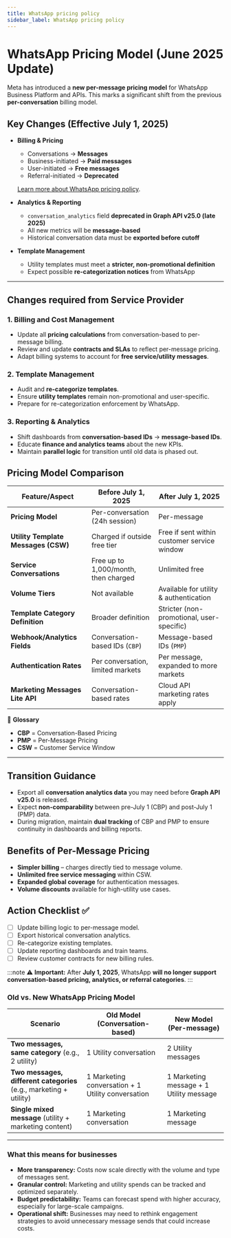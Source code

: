 ```yaml
---
title: WhatsApp pricing policy
sidebar_label: WhatsApp pricing policy
---
```






# WhatsApp Pricing Model (June 2025 Update)

Meta has introduced a **new per-message pricing model** for WhatsApp Business Platform and APIs.
This marks a significant shift from the previous **per-conversation** billing model.



## Key Changes (Effective July 1, 2025)

* **Billing & Pricing**

  * Conversations → **Messages**
  * Business-initiated → **Paid messages**
  * User-initiated → **Free messages**
  * Referral-initiated → **Deprecated**

  [Learn more about WhatsApp pricing policy](https://developers.facebook.com/docs/whatsapp/updates-to-pricing/).

* **Analytics & Reporting**

  * `conversation_analytics` field **deprecated in Graph API v25.0 (late 2025)**
  * All new metrics will be **message-based**
  * Historical conversation data must be **exported before cutoff**

* **Template Management**

  * Utility templates must meet a **stricter, non-promotional definition**
  * Expect possible **re-categorization notices** from WhatsApp

---

## Changes required from Service Provider

### 1. Billing and Cost Management

* Update all **pricing calculations** from conversation-based to per-message billing.
* Review and update **contracts and SLAs** to reflect per-message pricing.
* Adapt billing systems to account for **free service/utility messages**.

### 2. Template Management

* Audit and **re-categorize templates**.
* Ensure **utility templates** remain non-promotional and user-specific.
* Prepare for re-categorization enforcement by WhatsApp.

### 3. Reporting & Analytics

* Shift dashboards from **conversation-based IDs** → **message-based IDs**.
* Educate **finance and analytics teams** about the new KPIs.
* Maintain **parallel logic** for transition until old data is phased out.


## Pricing Model Comparison

| **Feature/Aspect**                  | **Before July 1, 2025**              | **After July 1, 2025**                      |
| ----------------------------------- | ------------------------------------ | ------------------------------------------- |
| **Pricing Model**                   | Per-conversation (24h session)       | Per-message                                 |
| **Utility Template Messages (CSW)** | Charged if outside free tier         | Free if sent within customer service window |
| **Service Conversations**           | Free up to 1,000/month, then charged | Unlimited free                              |
| **Volume Tiers**                    | Not available                        | Available for utility & authentication      |
| **Template Category Definition**    | Broader definition                   | Stricter (non-promotional, user-specific)   |
| **Webhook/Analytics Fields**        | Conversation-based IDs (`CBP`)       | Message-based IDs (`PMP`)                   |
| **Authentication Rates**            | Per conversation, limited markets    | Per message, expanded to more markets       |
| **Marketing Messages Lite API**     | Conversation-based rates             | Cloud API marketing rates apply             |

📌 **Glossary**

* **CBP** = Conversation-Based Pricing
* **PMP** = Per-Message Pricing
* **CSW** = Customer Service Window

---

## Transition Guidance

* Export all **conversation analytics data** you may need before **Graph API v25.0** is released.
* Expect **non-comparability** between pre-July 1 (CBP) and post-July 1 (PMP) data.
* During migration, maintain **dual tracking** of CBP and PMP to ensure continuity in dashboards and billing reports.


## Benefits of Per-Message Pricing

* **Simpler billing** – charges directly tied to message volume.
* **Unlimited free service messaging** within CSW.
* **Expanded global coverage** for authentication messages.
* **Volume discounts** available for high-utility use cases.


## Action Checklist ✅

* [ ] Update billing logic to per-message model.
* [ ] Export historical conversation analytics.
* [ ] Re-categorize existing templates.
* [ ] Update reporting dashboards and train teams.
* [ ] Review customer contracts for new billing rules.

:::note
⚠️ **Important:** After **July 1, 2025**, WhatsApp **will no longer support conversation-based pricing, analytics, or referral categories**.
:::




### Old vs. New WhatsApp Pricing Model

| Scenario                                                           | Old Model (Conversation-based)                    | New Model (Per-message)                 |
| ------------------------------------------------------------------ | ------------------------------------------------- | --------------------------------------- |
| **Two messages, same category** (e.g., 2 utility)                  | 1 Utility conversation                            | 2 Utility messages                      |
| **Two messages, different categories** (e.g., marketing + utility) | 1 Marketing conversation + 1 Utility conversation | 1 Marketing message + 1 Utility message |
| **Single mixed message** (utility + marketing content)             | 1 Marketing conversation                          | 1 Marketing message                     |

---

### What this means for businesses

* **More transparency:** Costs now scale directly with the volume and type of messages sent.
* **Granular control:** Marketing and utility spends can be tracked and optimized separately.
* **Budget predictability:** Teams can forecast spend with higher accuracy, especially for large-scale campaigns.
* **Operational shift:** Businesses may need to rethink engagement strategies to avoid unnecessary message sends that could increase costs.
















<!--



WhatsApp has introduced a new pricing policy for the messages that are delivered through its business platform and APIs based on the conversation initiator (user-initiated or business-initiated) and category.

The new WhatsApp pricing model is based on 24-hour conversation sessions, while the older model is based on the number of template messages sent outside the user window.

:::info
Starting June 1, 2023, Meta has announced updates to its [pricing policy](https://developers.facebook.com/docs/whatsapp/updates-to-pricing/).
:::

This document will provide details on the  WhatsApp chatbot conversation categories, benefits, and pricing.

The following are the business-initiated categories of WhatsApp conversations:

Category | Description | Template examples |
---------|------------|-----------|
Utility conversations | Delivers specific requests or transactions related to user updates on current orders, such as post-purchase alerts and regular billing statements, and also processes special requests or transactions. | Send notifications related to orders or payments. <br/>Example: "Your payment was unsuccessful. Please try again."
Authentication conversations | Allows businesses to authenticate users with one-time passcodes during multiple login processes. For example, account verification or recovery, account integrity issues. | Send authentication passwords. <br/>Example: "Your verification code is "222". To protect your account, do not share this code with anyone.
Marketing conversations | Includes promotions or offers, informational updates, or invitations for customers to respond or take action. | Send discounts or promotions. <br/>Example: "Thanks for your order! To get 20% off your next order, use the coupon SAVE20".
Service conversations | Covers user-initiated conversations aimed at resolving customer inquiries and providing support. | Assist customers with inquiries or provide support. <br/>Example: "How can we assist you today?"


:::note
* The conversation categories mentioned above require customer opt-in. 
* If a template includes both utility and marketing content, it will be categorized as a marketing template. Templates that do not fit the descriptions for utility, authentication, or service conversations are classified under the "Marketing" category.
:::

## Use cases for new conversation types and pricing model

To understand how WhatsApp's pricing works, let's look at a few use cases of user interactions.

### Two sessions using the same category

Let's say a utility conversation is initiated, a message is delivered at 10:00 AM, if the utility conversation remains active and another utility message is delivered within 24 hours, the business will be charged for one session..

### Two sessions using a different category

Let’s say a marketing conversation is initiated and a message is delivered at 8:00 AM. If the marketing conversation is still in the active state and a utility template is delivered at 6:00 PM, this results in a separate utility conversation.

In this scenario, businesses have to pay for two sessions  - a service conversation and utility conversation.

### Single session using one template with both utility and marketing categories

Let's say a message is delivered using a template that includes both utility and marketing based on the [template guidelines](https://developers.facebook.com/docs/whatsapp/message-templates/guidelines/). In this case, marketing content is identified and categorized as a marketing template.

In this scenario, businesses will incur one charge for a marketing conversation.

## Benefits of the New WhatsApp Pricing Model 

### Free Entry Point Conversations

If a user sends a message to your business via an Android or iOS device using call-to-action buttons in ads that navigate them to Facebook or WhatsApp, and you reply to the user within 24 hours using a template, Meta won’t charge you for this conversation. 

Free conversations are not charged for the first 72 hours. Messages can be sent and received from the free conversation window for a period of 72 hours.

Even if a free conversation is open, a conversation in another category cannot be started, even if a business sends a template within the three-day (72-hour) free conversation window.


### Free Tier Conversations

From June 1, 2023, each WhatsApp Business Account gets 1,000 free service conversations every month for all its business phone numbers. Based on the time zone associated with a WhatsApp business account, this number is updated at the beginning of each month. Using this free service, you can interact with your users via WhatsApp.

:::note
* Marketing, utility, and authentication conversations are not part of the free tier.
* For free sessions, the monthly package is valid for one account, where you can connect several bots `(phone numbers)`.
:::

## Pricing Details

* Charges for WhatsApp conversations are determined by the end user's phone number, and the rates vary depending on the conversation category and country or region. To view the rate cards for all markets, you can click [here](https://developers.facebook.com/docs/whatsapp/pricing#rates). 

   Based on the time zone of WhatsApp Business Accounts, these prices are applicable for any chat started on or after June 1, 2023, at 12:00 AM.
* You can have up to 1,000 free conversations every month.
* Customers who exceed the limit of 1,000 conversations per month will be required to pay a monthly fee. For detailed information on pricing, you can click [here](https://developers.facebook.com/docs/whatsapp/updates-to-pricing/).

   If you have any additional questions or concerns regarding billing, please feel free to reach out to our support team. They will be able to assist you further.

## FAQs

<details>
<summary>Who will handle WhatsApp's new pricing policy for customers?</summary>

Yellow.ai will handle the implementation of WhatsApp's new pricing policy, and the new usage-based fee will be reflected on the next invoice from Yellow.ai. It is not recommended for customers to make any changes themselves.
</details>

<details>
<summary>Will WhatsApp's new pricing policy have an impact on customers?</summary>

Yes, the new WhatsApp pricing policy will impact customers of Yellow.ai who have active WhatsApp integrations, regardless of their subscription plan or add-on license. This change in pricing will also affect accounts with more than 1,000 conversations.
</details>

<details>
<summary>Does WhatsApp's new pricing policy apply to other Meta products?</summary>

No, these changes only apply to the WhatsApp business platform. Pricing for Facebook and Instagram has not been affected by Meta's new policy.
</details>

<details>
<summary>What happens to older templates with the new WA pricing policy?</summary>

All the older templates are re-categorised by Meta, and the new categories are updated in the Business Manager. Any template that violates WhatsApp’s commerce or business policies will be rejected.<br/> Note:<br/>• To view the status of the template approval, click on the Sync template button.<img src="https://i.imgur.com/5iO2AK8.png" alt="drawing"/><br/>• For the India region, all the authentication templates will be moved under the Utility category as they are not available for this particular region.
</details>

<details>
<summary>Where to find the template category in the platform?</summary>

To view the template category in the platform, click <a href="https://docs.yellow.ai/docs/platform_concepts/engagement/outbound/templates/overview">here</a>.
</details>

<details>
<summary>What happens if a template does not fall under Marketing or Utility category?</summary>
        If a template does not fall under Marketing or Utility, it will be rejected.
</details>


-->